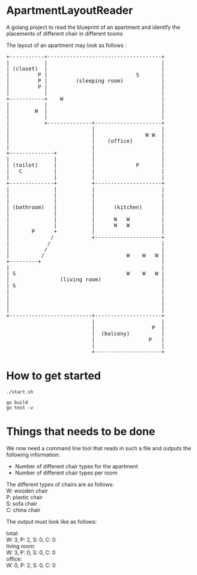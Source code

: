 # ApartmentLayoutReader
A golang project to read the blueprint of an apartment and identify the placements of different chair in different tooms

The layout of an apartment may look as follows :
<pre>+-----------+------------------------------------+
|           |                                    |
| (closet)  |                                    |
|         P |                            S       |
|         P |         (sleeping room)            |
|         P |                                    |
|           |                                    |
+-----------+    W                               |
|           |                                    |
|        W  |                                    |
|           |                                    |
|           +--------------+---------------------+
|                          |                     |
|                          |                W W  |
|                          |    (office)         |
|                          |                     |
+--------------+           |                     |
|              |           |                     |
| (toilet)     |           |             P       |
|   C          |           |                     |
|              |           |                     |
+--------------+           +---------------------+
|              |           |                     |
|              |           |                     |
|              |           |                     |
| (bathroom)   |           |      (kitchen)      |
|              |           |                     |
|              |           |      W   W          |
|              |           |      W   W          |
|       P      +           |                     |
|             /            +---------------------+
|            /                                   |
|           /                                    |
|          /                          W    W   W |
+---------+                                      |
|                                                |
| S                                   W    W   W |
|                (living room)                   |
| S                                              |
|                                                |
|                                                |
|                                                |
|                                                |
+--------------------------+---------------------+
                           |                     |
                           |                  P  |
                           |  (balcony)          |
                           |                 P   |
                           |                     |
                           +---------------------+</pre>

# How to get started

```
./start.sh

go build
go test -v
```

# Things that needs to be done
We now need a command line tool that reads in such a file and outputs the following information:
- Number of different chair types for the apartment
- Number of different chair types per room

The different types of chairs are as follows:<br/>
W: wooden chair<br/>
P: plastic chair<br/>
S: sofa chair<br/>
C: china chair<br/>

The output must look like as follows:<br/>

total:<br/>
W: 3, P: 2, S: 0, C: 0<br/>
living room:<br/>
W: 3, P: 0, S: 0, C: 0<br/>
office:<br/>
W: 0, P: 2, S: 0, C: 0<br/>